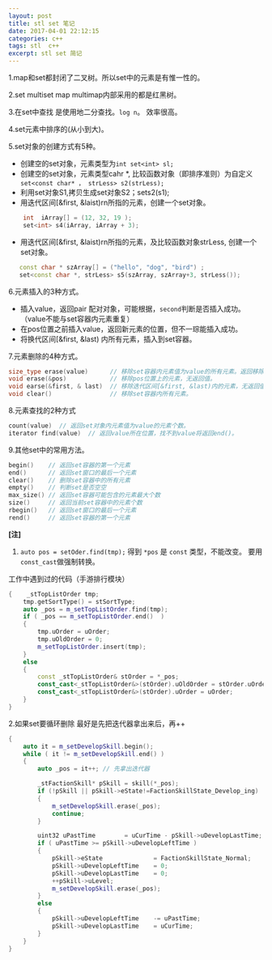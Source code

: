 ```yaml
---
layout: post
title: stl set 笔记
date: 2017-04-01 22:12:15
categories: c++
tags: stl  c++
excerpt: stl set 简记
---
```


1.map和set都封闭了二叉树。所以set中的元素是有惟一性的。

2.set multiset map multimap内部采用的都是红黑树。

3.在set中查找 是使用地二分查找。`log n`。 效率很高。

4.set元素中排序的(从小到大)。

5.set对象的创建方式有5种。

- 创建空的set对象，元素类型为`int set<int> sl;`
- 创建空的set对象，元素类型cahr *, 比较函数对象（即排序准则）为自定义 `set<const char* ， strLess> s2(strLess);`
- 利用set对象S1,拷贝生成set对象S2；set<int>s2(s1);
- 用迭代区间[&first, &laist)rn所指的元素，创建一个set对象。

```c++
    int  iArray[] = (12, 32, 19 );
    set<int> s4(iArray, iArray + 3);
```

- 用迭代区间[&first, &laist)rn所指的元素，及比较函数对象strLess, 创建一个set对象。

```c++
   const char * szArray[] = ("hello", "dog", "bird") ;
   set<const char *, strLess> s5(szArray, szArray+3, strLess());
```

6.元素插入的3种方式。

- 插入value，返回pair 配对对象，可能根据，`second`判断是否插入成功。（value不能与set容器内元素重复）
- 在pos位置之前插入value，返回新元素的位置，但不一琮能插入成功。
- 将换代区间[&first, &last) 内所有元素，插入到set容器。

7.元素删除的4种方式。

```c++
size_type erase(value)      // 移除set容器内元素值为value的所有元素。返回移除的元素个数。
void erase(&pos)            // 移除pos位置上的元素，无返回值。
void earse(&first, & last)  // 移除迭代区间[&first, &last)内的元素，无返回值。
void clear()                // 移除set容器内所有元素。
```

8.元素查找的2种方式

```c++
count(value)  // 返回set对象内元素值为value的元素个数。
iterator find(value)  // 返回value所在位置，找不到value将返回end()。
```

9.其他set中的常用方法。

```c++
begin()    // 返回set容器的第一个元素
end()      // 返回set窗口的最后一个元素
clear()    // 删除set容器中的所有元素
empty()    // 判断set是否空空 
max_size() // 返回set容器可能包含的元素最大个数
size()     // 返回当前set容器中的元素个数
rbegin()   // 返回set窗口的最后一个元素
rend()     // 返回set容器的第一个元素
```

**[注]**

1. `auto pos = setOder.find(tmp);` 得到 `*pos` 是 `const` 类型，不能改变。 要用`const_cast`做强制转换。

工作中遇到过的代码（手游排行模块）

```c++
{    _stTopListOrder tmp;
	tmp.getSortType() = stSortType;
	auto _pos = m_setTopListOrder.find(tmp);
	if ( _pos == m_setTopListOrder.end()  )
	{
		tmp.uOrder = uOrder;
		tmp.uOldOrder = 0;
		m_setTopListOrder.insert(tmp);
	}
	else
	{
		const _stTopListOrder& stOrder = *_pos;
		const_cast<_stTopListOrder&>(stOrder).uOldOrder = stOrder.uOrder;
		const_cast<_stTopListOrder&>(stOrder).uOrder = uOrder;
	}
}
```

2.如果set要循环删除 最好是先把迭代器拿出来后，再++ 

```c++
{
    auto it = m_setDevelopSkill.begin();
	while ( it != m_setDevelopSkill.end() )
	{
		auto _pos = it++; // 先拿出迭代器 

		_stFactionSkill* pSkill = skill(*_pos);
		if (!pSkill || pSkill->eState!=FactionSkillState_Develop_ing)
		{
			m_setDevelopSkill.erase(_pos);
			continue;
		}

		uint32 uPastTime		= uCurTime - pSkill->uDevelopLastTime;
		if ( uPastTime >= pSkill->uDevelopLeftTime )
		{
			pSkill->eState				= FactionSkillState_Normal;
			pSkill->uDevelopLeftTime	= 0;
			pSkill->uDevelopLastTime	= 0;
			++pSkill->uLevel;
			m_setDevelopSkill.erase(_pos);
		}
		else
		{
			pSkill->uDevelopLeftTime	-= uPastTime;
			pSkill->uDevelopLastTime	= uCurTime;
		}
	}
}
```